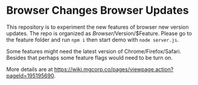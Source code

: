 # Browser Changes Browser Updates
This repository is to experiment the new features of browser new version updates.
The repo is organized as $Browser/$Version/$Feature.
Please go to the feature folder and run `npm i` then start demo with `node server.js`.

Some features might need the latest version of Chrome/Firefox/Safari. 
Besides that perhaps some feature flags would need to be turn on.

More details are at https://wiki.mgcorp.co/pages/viewpage.action?pageId=195195690.